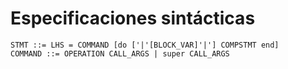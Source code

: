 # Especificaciones sintácticas

```
STMT ::= LHS = COMMAND [do ['|'[BLOCK_VAR]'|'] COMPSTMT end]
COMMAND ::= OPERATION CALL_ARGS | super CALL_ARGS
```